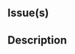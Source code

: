 ## Issue(s)
 
<!-- List of issues -->
 
## Description
 
<!-- A brief description what has changed. -->